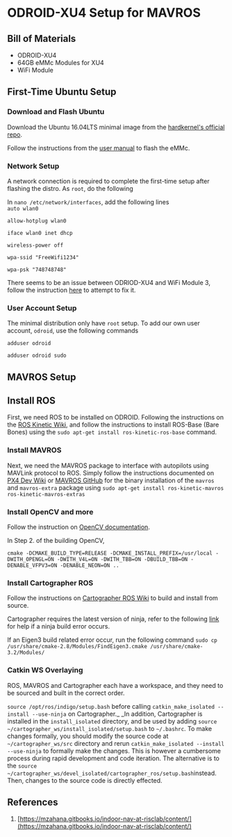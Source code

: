 # ODROID-XU4 Setup for MAVROS

## Bill of Materials

* ODROID-XU4
* 64GB eMMc Modules for XU4
* WiFi Module

## First-Time Ubuntu Setup

### Download and Flash Ubuntu

Download the Ubuntu 16.04LTS minimal image from the [hardkernel's official repo](https://odroid.in/ubuntu_16.04lts/).

Follow the instructions from the [user manual](https://magazine.odroid.com/wp-content/uploads/odroid-xu4-user-manual.pdf) to flash the eMMc.

### Network Setup

A network connection is required to complete the first-time setup after flashing the distro. As `root`, do the following

In `nano /etc/network/interfaces`, add the following lines  
`auto wlan0`

`allow-hotplug wlan0`

`iface wlan0 inet dhcp`

`wireless-power off`

`wpa-ssid "FreeWifi1234"`

`wpa-psk "748748748"`

There seems to be an issue between ODRIOD-XU4 and WiFi Module 3, follow the instruction [here](https://adamscheller.com/systems-administration/rtl8192cu-fix-wifi/) to attempt to fix it.

### User Account Setup

The minimal distribution only have `root` setup. To add our own user account, `odroid`, use the following commands

`adduser odroid`

`adduser odroid sudo`

## MAVROS Setup

## Install ROS

First, we need ROS to be installed on ODROID. Following the instructions on the [ROS Kinetic Wiki](http://wiki.ros.org/action/show/kinetic/Installation/Ubuntu), and follow the instructions to install ROS-Base \(Bare Bones\) using the `sudo apt-get install ros-kinetic-ros-base` command.

### Install MAVROS

Next, we need the MAVROS package to interface with autopilots using MAVLink protocol to ROS. Simply follow the instructions documented on [PX4 Dev Wiki](https://dev.px4.io/en/ros/mavros_installation.html) or [MAVROS GitHub](https://github.com/mavlink/mavros/tree/master/mavros#binary-installation-deb) for the binary installation of the `mavros` and `mavros-extra` package using `sudo apt-get install ros-kinetic-mavros ros-kinetic-mavros-extras`

### Install OpenCV and more

Follow the instruction on [OpenCV documentation](https://docs.opencv.org/2.4/doc/tutorials/introduction/linux_install/linux_install.html#linux-installation). 

In Step 2. of the building OpenCV, 

```
cmake -DCMAKE_BUILD_TYPE=RELEASE -DCMAKE_INSTALL_PREFIX=/usr/local -DWITH_OPENGL=ON -DWITH_V4L=ON -DWITH_TBB=ON -DBUILD_TBB=ON -DENABLE_VFPV3=ON -DENABLE_NEON=ON ..
```

### Install Cartographer ROS

Follow the instructions on [Cartographer ROS Wiki](https://google-cartographer-ros.readthedocs.io/en/latest/) to build and install from source.

Cartographer requires the latest version of ninja, refer to the following [link](https://www.claudiokuenzler.com/blog/756/install-newer-ninja-build-tools-ubuntu-14.04-trusty#.Wq927icRVhE) for help if a ninja build error occurs.

If an Eigen3 build related error occur, run the following command `sudo cp /usr/share/cmake-2.8/Modules/FindEigen3.cmake /usr/share/cmake-3.2/Modules/`

### Catkin WS Overlaying

ROS, MAVROS and Cartographer each have a workspace, and they need to be sourced and built in the correct order.

`source /opt/ros/indigo/setup.bash` before calling `catkin_make_isolated --install --use-ninja` on Cartographer.\_ \_In addition, Cartographer is installed in the `install_isolated` directory, and be used by adding `source ~/cartographer_ws/install_isolated/setup.bash` to `~/.bashrc`. To make changes formally, you should modify the source code at `~/cartographer_ws/src` directory and rerun `catkin_make_isolated --install --use-ninja` to formally make the changes. This is however a cumbersome process during rapid development and code iteration. The alternative is to the `source ~/cartographer_ws/devel_isolated/cartographer_ros/setup.bash`instead. Then, changes to the source code is directly effected.

## References

1. [https://mzahana.gitbooks.io/indoor-nav-at-risclab/content/](https://mzahana.gitbooks.io/indoor-nav-at-risclab/content/)



